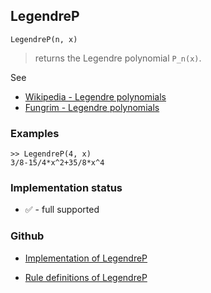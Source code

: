 ## LegendreP

```
LegendreP(n, x)
```

> returns the Legendre polynomial `P_n(x)`.

See  
* [Wikipedia - Legendre polynomials](https://en.wikipedia.org/wiki/Legendre_polynomials)
* [Fungrim - Legendre polynomials](http://fungrim.org/topic/Legendre_polynomials/)
 
### Examples

```
>> LegendreP(4, x)    
3/8-15/4*x^2+35/8*x^4
```

    
    
    
    






### Implementation status

* &#x2705; - full supported

### Github

* [Implementation of LegendreP](https://github.com/axkr/symja_android_library/blob/master/symja_android_library/matheclipse-core/src/main/java/org/matheclipse/core/builtin/PolynomialFunctions.java#L1763) 

* [Rule definitions of LegendreP](https://github.com/axkr/symja_android_library/blob/master/symja_android_library/rules/LegendrePRules.m) 
